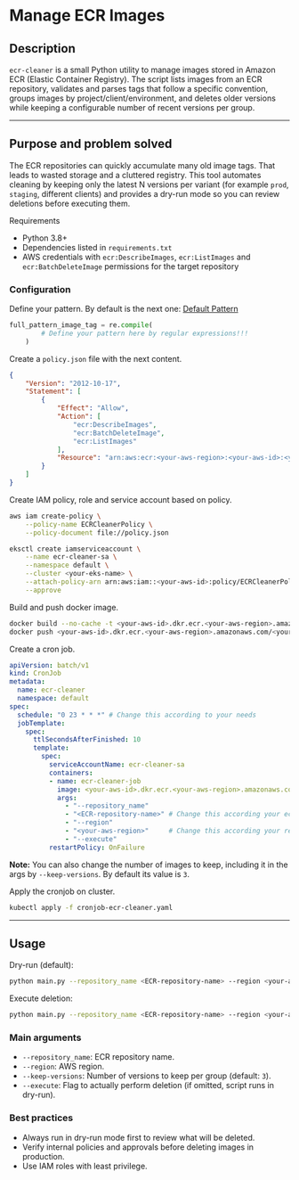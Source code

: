 # Manage ECR Images

## Description

`ecr-cleaner` is a small Python utility to manage images stored in Amazon ECR (Elastic Container Registry). The script lists images from an ECR repository, validates and parses tags that follow a specific convention, groups images by project/client/environment, and deletes older versions while keeping a configurable number of recent versions per group.

----

## Purpose and problem solved

The ECR repositories can quickly accumulate many old image tags. That leads to wasted storage and a cluttered registry. This tool automates cleaning by keeping only the latest N versions per variant (for example `prod`, `staging`, different clients) and provides a dry-run mode so you can review deletions before executing them.

Requirements

- Python 3.8+
- Dependencies listed in `requirements.txt`
- AWS credentials with `ecr:DescribeImages`, `ecr:ListImages` and `ecr:BatchDeleteImage` permissions for the target repository

### Configuration

Define your pattern. By default is the next one: [Default Pattern](http://)

```python
full_pattern_image_tag = re.compile(
        # Define your pattern here by regular expressions!!!
    )
```

Create a `policy.json` file with the next content.

```json
{
    "Version": "2012-10-17",
    "Statement": [
        {
            "Effect": "Allow",
            "Action": [
                "ecr:DescribeImages",
                "ecr:BatchDeleteImage",
                "ecr:ListImages"
            ],
            "Resource": "arn:aws:ecr:<your-aws-region>:<your-aws-id>:<your-ecr-repository-name>" // Change this according your ecr
        }
    ]
}
```

Create IAM policy, role and service account based on policy.

```bash
aws iam create-policy \
    --policy-name ECRCleanerPolicy \
    --policy-document file://policy.json

eksctl create iamserviceaccount \
    --name ecr-cleaner-sa \
    --namespace default \
    --cluster <your-eks-name> \
    --attach-policy-arn arn:aws:iam::<your-aws-id>:policy/ECRCleanerPolicy \
    --approve
```

Build and push docker image.

```bash
docker build --no-cache -t <your-aws-id>.dkr.ecr.<your-aws-region>.amazonaws.com/<your-ecr-repository-name>:ecr-cleaner .
docker push <your-aws-id>.dkr.ecr.<your-aws-region>.amazonaws.com/<your-ecr-repository-name>:ecr-cleaner
```

Create a cron job.

```yaml
apiVersion: batch/v1
kind: CronJob
metadata:
  name: ecr-cleaner
  namespace: default
spec:
  schedule: "0 23 * * *" # Change this according to your needs
  jobTemplate:
    spec:
      ttlSecondsAfterFinished: 10
      template:
        spec:
          serviceAccountName: ecr-cleaner-sa
          containers:
          - name: ecr-cleaner-job
            image: <your-aws-id>.dkr.ecr.<your-aws-region>.amazonaws.com/<your-ecr-repository-name>:ecr-cleaner # Change this according your ecr
            args:
              - "--repository_name" 
              - "<ECR-repository-name>" # Change this according your ecr
              - "--region" 
              - "<your-aws-region>"     # Change this according your region
              - "--execute"
          restartPolicy: OnFailure
```

**Note:** You can also change the number of images to keep, including it in the args by `--keep-versions`. By default its value is `3`.

Apply the cronjob on cluster.

```bash
kubectl apply -f cronjob-ecr-cleaner.yaml
```

----

## Usage

Dry-run (default):

```bash
python main.py --repository_name <ECR-repository-name> --region <your-aws-region> --keep-versions 3
```

Execute deletion:

```bash
python main.py --repository_name <ECR-repository-name> --region <your-aws-region> --keep-versions 3 --execute
```

### Main arguments

- `--repository_name`: ECR repository name.
- `--region`: AWS region.
- `--keep-versions`: Number of versions to keep per group (default: `3`).
- `--execute`: Flag to actually perform deletion (if omitted, script runs in dry-run).

### Best practices

- Always run in dry-run mode first to review what will be deleted.
- Verify internal policies and approvals before deleting images in production.
- Use IAM roles with least privilege.
